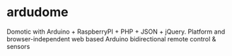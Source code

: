 ardudome
========

Domotic with Arduino + RaspberryPI + PHP + JSON + jQuery. Platform and browser-independent web based Arduino bidirectional remote control &amp; sensors
